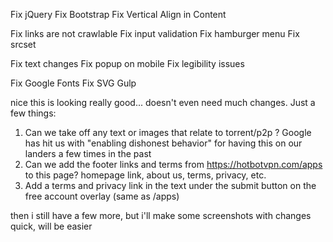 <!-- Done -->
Fix jQuery
Fix Bootstrap
Fix Vertical Align in Content

<!-- * Very Doable -->
Fix links are not crawlable
Fix input validation
Fix hamburger menu
Fix srcset

<!-- ? I have an idea but not sure -->
Fix text changes
Fix popup on mobile
Fix legibility issues

<!-- ! Will have to learn -->
Fix Google Fonts
Fix SVG Gulp

<!-- TODO Unsorted-->
nice this is looking really good... doesn't even need much changes. Just a few things:

1. Can we take off any text or images that relate to torrent/p2p ? Google has hit us with "enabling dishonest behavior" for having this on our landers a few times in the past
2. Can we add the footer links and terms from https://hotbotvpn.com/apps to this page? homepage link, about us, terms, privacy, etc.
3. Add a terms and privacy link in the text under the submit button on the free account overlay (same as /apps)

then i still have a few more, but i'll make some screenshots with changes quick, will be easier